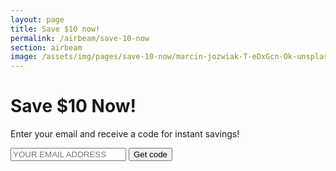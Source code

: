 ```yaml
---
layout: page
title: Save $10 now!
permalink: /airbeam/save-10-now
section: airbeam
image: /assets/img/pages/save-10-now/marcin-jozwiak-T-eDxGcn-Ok-unsplash.jpg
---
```


<div class="conversion-form save-10">
  <div class="conversion-form__container save-10__container">
    <h1 class="conversion-form__heading heading heading--large">Save $10 Now!</h1>
    <p class="conversion-form__paragraph">Enter your email and receive a&nbsp;code for instant savings!</p>
    <form class="conversion-form__form">
      <input type="email" placeholder="YOUR EMAIL ADDRESS" class="conversion-form__input u--block" />
      <input type="submit" value="Get code" class="button button--cta input--full-width" />
    </form>
  </div>
</div>
